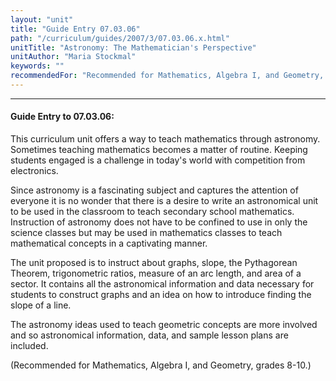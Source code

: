 ```yaml
---
layout: "unit"
title: "Guide Entry 07.03.06"
path: "/curriculum/guides/2007/3/07.03.06.x.html"
unitTitle: "Astronomy: The Mathematician's Perspective"
unitAuthor: "Maria Stockmal"
keywords: ""
recommendedFor: "Recommended for Mathematics, Algebra I, and Geometry, grades 8-10."
---
```

<body>
<hr/>
 <h4>
  Guide Entry to 07.03.06:
 </h4>
 <p>
  This curriculum unit offers a way to teach mathematics through astronomy. Sometimes teaching mathematics becomes a matter of routine. Keeping students engaged is a challenge in today's world with competition from electronics.
 </p>
<p>
  Since astronomy is a fascinating subject and captures the attention of everyone it is no wonder that there is a desire to write an astronomical unit to be used in the classroom to teach secondary school mathematics. Instruction of astronomy does not have to be confined to use in only the science classes but may be used in mathematics classes to teach mathematical concepts in a captivating manner.
 </p>
<p>
  The unit proposed is to instruct about graphs, slope, the Pythagorean Theorem, trigonometric ratios, measure of an arc length, and area of a sector. It contains all the astronomical information and data necessary for students to construct graphs and an idea on how to introduce finding the slope of a line.
 </p>
<p>
  The astronomy ideas used to teach geometric concepts are more involved and so astronomical information, data, and sample lesson plans are included.
 </p>
<p>
  (Recommended for Mathematics, Algebra I, and Geometry, grades 8-10.)
 </p>

</body>